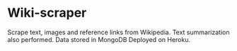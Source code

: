 # Wiki-scraper
Scrape text, images and reference links from Wikipedia. 
Text summarization also performed. 
Data stored in MongoDB
Deployed on Heroku.
